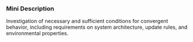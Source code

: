 ### Mini Description

Investigation of necessary and sufficient conditions for convergent behavior, including requirements on system architecture, update rules, and environmental properties.
